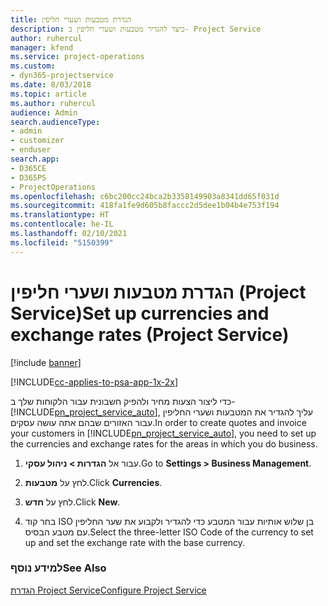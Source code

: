 ```yaml
---
title: הגדרת מטבעות ושערי חליפין
description: כיצד להגדיר מטבעות ושערי חליפין ב- Project Service
author: ruhercul
manager: kfend
ms.service: project-operations
ms.custom:
- dyn365-projectservice
ms.date: 8/03/2018
ms.topic: article
ms.author: ruhercul
audience: Admin
search.audienceType:
- admin
- customizer
- enduser
search.app:
- D365CE
- D365PS
- ProjectOperations
ms.openlocfilehash: c6bc200cc24bca2b3358149903a8341dd65f031d
ms.sourcegitcommit: 418fa1fe9d605b8faccc2d5dee1b04b4e753f194
ms.translationtype: HT
ms.contentlocale: he-IL
ms.lasthandoff: 02/10/2021
ms.locfileid: "5150399"
---
```

# <a name="set-up-currencies-and-exchange-rates-project-service"></a><span data-ttu-id="984a6-103">הגדרת מטבעות ושערי חליפין (Project Service)</span><span class="sxs-lookup"><span data-stu-id="984a6-103">Set up currencies and exchange rates (Project Service)</span></span>

[!include [banner](../includes/psa-now-project-operations.md)]

[!INCLUDE[cc-applies-to-psa-app-1x-2x](../includes/cc-applies-to-psa-app-1x-2x.md)]

<span data-ttu-id="984a6-104">כדי ליצור הצעות מחיר ולהפיק חשבונית עבור הלקוחות שלך ב- [!INCLUDE[pn_project_service_auto](../includes/pn-project-service-auto.md)], עליך להגדיר את המטבעות ושערי החליפין עבור האזורים שבהם אתה עושה עסקים.</span><span class="sxs-lookup"><span data-stu-id="984a6-104">In order to create quotes and invoice your customers in [!INCLUDE[pn_project_service_auto](../includes/pn-project-service-auto.md)], you need to set up the currencies and exchange rates for the areas in which you do business.</span></span>  
  
1.  <span data-ttu-id="984a6-105">עבור אל **הגדרות > ניהול עסקי**.</span><span class="sxs-lookup"><span data-stu-id="984a6-105">Go to **Settings > Business Management**.</span></span>  
  
2.  <span data-ttu-id="984a6-106">לחץ על **מטבעות**.</span><span class="sxs-lookup"><span data-stu-id="984a6-106">Click **Currencies**.</span></span>  
  
3.  <span data-ttu-id="984a6-107">לחץ על **חדש**.</span><span class="sxs-lookup"><span data-stu-id="984a6-107">Click **New**.</span></span>  
  
4.  <span data-ttu-id="984a6-108">בחר קוד ISO בן שלוש אותיות עבור המטבע כדי להגדיר ולקבוע את שער החליפין עם מטבע הבסיס.</span><span class="sxs-lookup"><span data-stu-id="984a6-108">Select the three-letter ISO Code of the currency to set up and set the exchange rate with the base currency.</span></span>  
  
### <a name="see-also"></a><span data-ttu-id="984a6-109">למידע נוסף</span><span class="sxs-lookup"><span data-stu-id="984a6-109">See Also</span></span>  
 [<span data-ttu-id="984a6-110">הגדרת Project Service</span><span class="sxs-lookup"><span data-stu-id="984a6-110">Configure Project Service</span></span>](../psa/configure.md)
